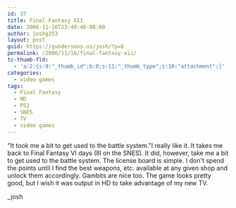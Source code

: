 ```yaml
---
id: 37
title: Final Fantasy XII
date: 2006-11-16T23:49:40-08:00
author: joshg253
layout: post
guid: https://gundersons.us/josh/?p=6
permalink: /2006/11/16/final-fantasy-xii/
tc-thumb-fld:
  - 'a:2:{s:9:"_thumb_id";b:0;s:11:"_thumb_type";s:10:"attachment";}'
categories:
  - video games
tags:
  - Final Fantasy
  - HD
  - PS2
  - SNES
  - TV
  - video games
---
```

"It took me a bit to get used to the battle system."I really like it. It takes me back to Final Fantasy VI days (III on the SNES). It did, however, take me a bit to get used to the battle system. The license board is simple. I don't spend the points until I find the best weapons, etc. available at any given shop and unlock them accordingly. Gambits are nice too. The game looks pretty good, but I wish it was output in HD to take advantage of my new TV.

_josh